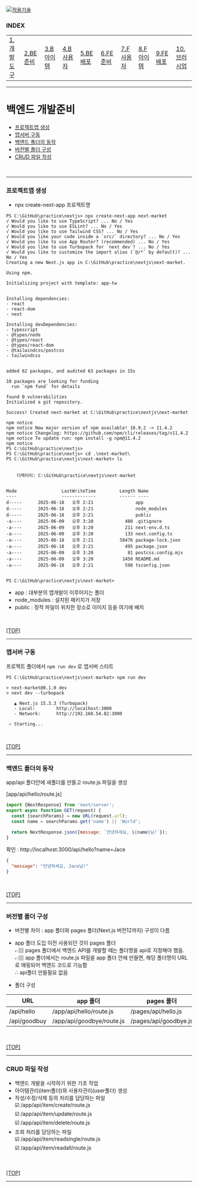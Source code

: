[nextjs15]: readme.md
[![적용기술](https://skillicons.dev/icons?i=nextjs,ts,react,vercel)][nextjs15]
 
### INDEX

<table>
  <tr>
    <td><a href="small_01.md">1.개발도구   </a></td>
    <td><a href="small_02.md">2.BE준비    </a></td>
    <td><a href="small_03.md">3.B아이템   </a></td>
    <td><a href="small_04.md">4.B사용자   </a></td>
    <td><a href="small_05.md">5.BE배포    </a></td>
    <td><a href="small_06.md">6.FE준비    </a></td>
    <td><a href="small_07.md">7.F사용자   </a></td>
    <td><a href="small_08.md">8.F아이템   </a></td>
    <td><a href="small_09.md">9.FE배포    </a></td>
    <td><a href="small_10.md">10.브러시업  </a></td>
  </tr>
</table>

---
# 백엔드 개발준비
- [프로젝트앱 생성](#프로젝트앱-생성)
- [앱서버 구동](#앱서버-구동)
- [백엔드 폴더의 동작](#백엔드-폴더의-동작)
- [버전별 폴더 구성](#버전별-폴더-구성)
- [CRUD 파일 작성](#crud-파일-작성)
<br/>

---
### 프로젝트앱 생성

- npx create-next-app 프로젝트명

```shell
PS C:\GitHub\practice\nextjs> npx create-next-app next-market
√ Would you like to use TypeScript? ... No / Yes
√ Would you like to use ESLint? ... No / Yes
√ Would you like to use Tailwind CSS? ... No / Yes
√ Would you like your code inside a `src/` directory? ... No / Yes
√ Would you like to use App Router? (recommended) ... No / Yes
√ Would you like to use Turbopack for `next dev`? ... No / Yes
√ Would you like to customize the import alias (`@/*` by default)? ... No / Yes
Creating a new Next.js app in C:\GitHub\practice\nextjs\next-market.

Using npm.

Initializing project with template: app-tw


Installing dependencies:
- react
- react-dom
- next

Installing devDependencies:
- typescript
- @types/node
- @types/react
- @types/react-dom
- @tailwindcss/postcss
- tailwindcss


added 62 packages, and audited 63 packages in 15s

10 packages are looking for funding
  run `npm fund` for details

found 0 vulnerabilities
Initialized a git repository.

Success! Created next-market at C:\GitHub\practice\nextjs\next-market

npm notice
npm notice New major version of npm available! 10.9.2 -> 11.4.2
npm notice Changelog: https://github.com/npm/cli/releases/tag/v11.4.2
npm notice To update run: npm install -g npm@11.4.2
npm notice
PS C:\GitHub\practice\nextjs>
PS C:\GitHub\practice\nextjs> cd .\next-market\
PS C:\GitHub\practice\nextjs\next-market> ls


    디렉터리: C:\GitHub\practice\nextjs\next-market


Mode                 LastWriteTime         Length Name
----                 -------------         ------ ----
d-----      2025-06-18   오후 2:21                app
d-----      2025-06-18   오후 2:21                node_modules
d-----      2025-06-18   오후 2:21                public
-a----      2025-06-09   오후 3:20            480 .gitignore
-a----      2025-06-09   오후 3:20            211 next-env.d.ts
-a----      2025-06-09   오후 3:20            133 next.config.ts
-a----      2025-06-18   오후 2:21          58476 package-lock.json
-a----      2025-06-18   오후 2:21            495 package.json
-a----      2025-06-09   오후 3:20             81 postcss.config.mjs
-a----      2025-06-09   오후 3:20           1450 README.md
-a----      2025-06-18   오후 2:21            598 tsconfig.json


PS C:\GitHub\practice\nextjs\next-market>
```

- app : 대부분의 앱개발이 이루어지는 폴더
- node_modules : 설치된 패키지가 저장
- public : 정적 파일이 위치한 장소로 이미지 등을 여기에 배치

<br/>

[[TOP]](#index)

---
### 앱서버 구동

프로젝트 폴더에서 `npm run dev` 로 앱서버 스타트

```shell
PS C:\GitHub\practice\nextjs\next-market> npm run dev

> next-market@0.1.0 dev
> next dev --turbopack

   ▲ Next.js 15.3.3 (Turbopack)
   - Local:        http://localhost:3000
   - Network:      http://192.168.54.82:3000

 ✓ Starting...
 ```
<br/>

[[TOP]](#index)

---
### 백엔드 폴더의 동작

app/api 폴더안에 새폴더를 만들고 route.js 파일을 생성

[app/api/hello/route.js]
```js
import {NextResponse} from 'next/server';
export async function GET(request) {
  const {searchParams} = new URL(request.url);
  const name = searchParams.get('name') || 'World';

  return NextResponse.json({message: `안녕하세요, ${name}님!`});
}
```

확인 : 
http://localhost:3000/api/hello?name=Jace

```json
{
  "message": "안녕하세요, Jace님!"
}
```
<br/>

[[TOP]](#index)

---
### 버전별 폴더 구성
- 버전별 차이 : app 폴더와 pages 폴더(Next.js 버전12까지) 구성이 다름
- app 폴더 도입 이전 사용되던 것이 pages 폴더 <br/>
 👉🏽 pages 폴더에서 백엔드 API를 개발할 때는 폴더명을 api로 지정해야 했음. <br/>
 👉🏽 app 폴더에서는 route.js 파일을 app 폴더 안에 만들면, 해당 폴더명이 URL로 매핑되어 백엔드 코드로 기능함 <br/>
     ∴ api폴더 만들필요 없음

- 폴더 구성 

| URL | app 폴더 | pages 폴더 |
|-----|---------|-----------|
| /api/hello   | /app/api/hello/route.js   | /pages/api/hello.js   |
| /api/goodbuy | /app/api/goodbye/route.js | /pages/api/goodbye.js |

<br/>

[[TOP]](#index)

---
### CRUD 파일 작성

- 백엔드 개발을 시작하기 위한 기초 작업
- 아이템관리(item폴더)와 사용자관리(user폴더) 생성
- 작성/수정/삭제 등의 처리를 담당하는 파일 <br/>
 ☑️ /app/api/item/create/route.js <br/>
 ☑️ /app/api/item/update/route.js <br/>
 ☑️ /app/api/item/delete/route.js 
- 조회 처리를 담당하는 파일 <br/>
 ☑️ /app/api/item/readsingle/route.js <br/>
 ☑️ /app/api/item/readall/route.js <br/>
<br/>

[[TOP]](#index)

---
